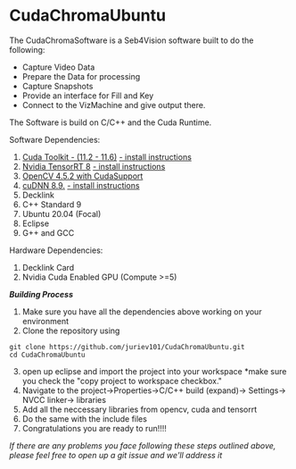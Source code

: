 # CudaChromaUbuntu

The CudaChromaSoftware is a Seb4Vision software built to do the following:
 
 * Capture Video Data
 * Prepare the Data for processing
 * Capture Snapshots
 * Provide an interface for Fill and Key
 * Connect to the VizMachine and give output there.

The Software is build on C/C++ and the Cuda Runtime.

Software Dependencies:
 1. [Cuda Toolkit - (11.2 - 11.6)](https://developer.nvidia.com/cuda-11-6-2-download-archive?target_os=Linux&target_arch=x86_64&Distribution=Ubuntu&target_version=20.04&target_type=deb_local)   [- install instructions](https://docs.nvidia.com/cuda/cuda-installation-guide-linux/index.html) 
 2. [Nvidia TensorRT 8](https://developer.nvidia.com/nvidia-tensorrt-8x-download) [ - install instructions](https://docs.nvidia.com/deeplearning/tensorrt/install-guide/index.html)
 3. [OpenCV 4.5.2 with CudaSupport](https://gist.github.com/raulqf/f42c718a658cddc16f9df07ecc627be7)
 4. [cuDNN 8.9.](https://developer.nvidia.com/rdp/cudnn-download) [ - install instructions](https://docs.nvidia.com/deeplearning/cudnn/install-guide/index.html)
 5. Decklink 
 6. C++ Standard 9
 7. Ubuntu 20.04 (Focal)
 8. Eclipse
 9. G++ and GCC

Hardware Dependencies:
1. Decklink Card
2. Nvidia Cuda Enabled GPU (Compute >=5)

***Building Process***
1. Make sure you have all the dependencies above working on your environment
2. Clone the repository using
```
git clone https://github.com/juriev101/CudaChromaUbuntu.git 
cd CudaChromaUbuntu
```
3. open up eclipse and import the project into your workspace *make sure you check the "copy project to workspace checkbox."
4. Navigate to the project->Properties->C/C++ build (expand)-> Settings-> NVCC linker-> libraries
5. Add all the neccessary libraries from opencv, cuda and tensorrt
6. Do the same with the include files
7. Congratulations you are ready to run!!!! 

*If there are any problems you face following these steps outlined above, <br /> please feel free to open up a git issue and we'll address it*

